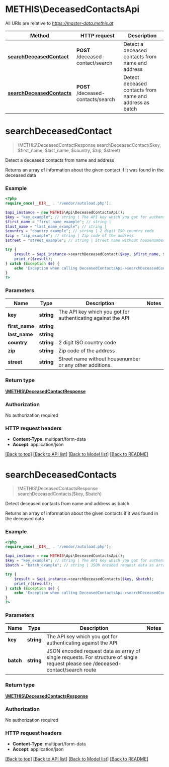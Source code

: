# METHIS\DeceasedContactsApi

All URIs are relative to *https://master-data.methis.at*

Method | HTTP request | Description
------------- | ------------- | -------------
[**searchDeceasedContact**](DeceasedContactsApi.md#searchDeceasedContact) | **POST** /deceased-contact/search | Detect a deceased contacts from name and address
[**searchDeceasedContacts**](DeceasedContactsApi.md#searchDeceasedContacts) | **POST** /deceased-contacts/search | Detect deceased contacts from name and address as batch


# **searchDeceasedContact**
> \METHIS\DeceasedContactResponse searchDeceasedContact($key, $first_name, $last_name, $country, $zip, $street)

Detect a deceased contacts from name and address

Returns an array of information about the given contact if it was found in the deceased data

### Example
```php
<?php
require_once(__DIR__ . '/vendor/autoload.php');

$api_instance = new METHIS\Api\DeceasedContactsApi();
$key = "key_example"; // string | The API key which you got for authenticating against the API
$first_name = "first_name_example"; // string | 
$last_name = "last_name_example"; // string | 
$country = "country_example"; // string | 2 digit ISO country code
$zip = "zip_example"; // string | Zip code of the address
$street = "street_example"; // string | Street name without housenumber or any other additions.

try {
    $result = $api_instance->searchDeceasedContact($key, $first_name, $last_name, $country, $zip, $street);
    print_r($result);
} catch (Exception $e) {
    echo 'Exception when calling DeceasedContactsApi->searchDeceasedContact: ', $e->getMessage(), PHP_EOL;
}
?>
```

### Parameters

Name | Type | Description  | Notes
------------- | ------------- | ------------- | -------------
 **key** | **string**| The API key which you got for authenticating against the API |
 **first_name** | **string**|  |
 **last_name** | **string**|  |
 **country** | **string**| 2 digit ISO country code |
 **zip** | **string**| Zip code of the address |
 **street** | **string**| Street name without housenumber or any other additions. |

### Return type

[**\METHIS\DeceasedContactResponse**](../Model/DeceasedContactResponse.md)

### Authorization

No authorization required

### HTTP request headers

 - **Content-Type**: multipart/form-data
 - **Accept**: application/json

[[Back to top]](#) [[Back to API list]](../../README.md#documentation-for-api-endpoints) [[Back to Model list]](../../README.md#documentation-for-models) [[Back to README]](../../README.md)

# **searchDeceasedContacts**
> \METHIS\DeceasedContactsResponse searchDeceasedContacts($key, $batch)

Detect deceased contacts from name and address as batch

Returns an array of information about the given contacts if it was found in the deceased data

### Example
```php
<?php
require_once(__DIR__ . '/vendor/autoload.php');

$api_instance = new METHIS\Api\DeceasedContactsApi();
$key = "key_example"; // string | The API key which you got for authenticating against the API
$batch = "batch_example"; // string | JSON encoded request data as array of single requests. For structure of single request please see /deceased-contact/search route

try {
    $result = $api_instance->searchDeceasedContacts($key, $batch);
    print_r($result);
} catch (Exception $e) {
    echo 'Exception when calling DeceasedContactsApi->searchDeceasedContacts: ', $e->getMessage(), PHP_EOL;
}
?>
```

### Parameters

Name | Type | Description  | Notes
------------- | ------------- | ------------- | -------------
 **key** | **string**| The API key which you got for authenticating against the API |
 **batch** | **string**| JSON encoded request data as array of single requests. For structure of single request please see /deceased-contact/search route |

### Return type

[**\METHIS\DeceasedContactsResponse**](../Model/DeceasedContactsResponse.md)

### Authorization

No authorization required

### HTTP request headers

 - **Content-Type**: multipart/form-data
 - **Accept**: application/json

[[Back to top]](#) [[Back to API list]](../../README.md#documentation-for-api-endpoints) [[Back to Model list]](../../README.md#documentation-for-models) [[Back to README]](../../README.md)


